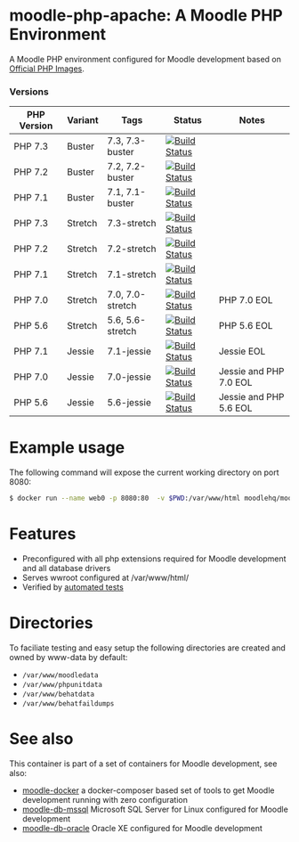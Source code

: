 # moodle-php-apache: A Moodle PHP Environment

A Moodle PHP environment configured for Moodle development based on [Official PHP Images](https://hub.docker.com/_/php/).

### Versions

| PHP Version  | Variant | Tags             | Status | Notes |
|--------------|---------|------------------|--------|-------|
| PHP 7.3      | Buster  | 7.3, 7.3-buster  | [![Build Status](https://travis-ci.org/moodlehq/moodle-php-apache.svg?branch=7.3-buster)](https://travis-ci.org/moodlehq/moodle-php-apache)|
| PHP 7.2      | Buster  | 7.2, 7.2-buster  | [![Build Status](https://travis-ci.org/moodlehq/moodle-php-apache.svg?branch=7.2-buster)](https://travis-ci.org/moodlehq/moodle-php-apache)|
| PHP 7.1      | Buster  | 7.1, 7.1-buster  | [![Build Status](https://travis-ci.org/moodlehq/moodle-php-apache.svg?branch=7.1-buster)](https://travis-ci.org/moodlehq/moodle-php-apache)|
| PHP 7.3      | Stretch | 7.3-stretch      | [![Build Status](https://travis-ci.org/moodlehq/moodle-php-apache.svg?branch=7.3-stretch)](https://travis-ci.org/moodlehq/moodle-php-apache)|
| PHP 7.2      | Stretch | 7.2-stretch      | [![Build Status](https://travis-ci.org/moodlehq/moodle-php-apache.svg?branch=7.2-stretch)](https://travis-ci.org/moodlehq/moodle-php-apache)|
| PHP 7.1      | Stretch | 7.1-stretch      | [![Build Status](https://travis-ci.org/moodlehq/moodle-php-apache.svg?branch=7.1-stretch)](https://travis-ci.org/moodlehq/moodle-php-apache)|
| PHP 7.0      | Stretch | 7.0, 7.0-stretch | [![Build Status](https://travis-ci.org/moodlehq/moodle-php-apache.svg?branch=7.0-stretch)](https://travis-ci.org/moodlehq/moodle-php-apache)|PHP 7.0 EOL|
| PHP 5.6      | Stretch | 5.6, 5.6-stretch | [![Build Status](https://travis-ci.org/moodlehq/moodle-php-apache.svg?branch=5.6-stretch)](https://travis-ci.org/moodlehq/moodle-php-apache)|PHP 5.6 EOL|
| PHP 7.1      | Jessie  | 7.1-jessie       | [![Build Status](https://travis-ci.org/moodlehq/moodle-php-apache.svg?branch=7.1-jessie)](https://travis-ci.org/moodlehq/moodle-php-apache)|Jessie EOL|
| PHP 7.0      | Jessie  | 7.0-jessie       | [![Build Status](https://travis-ci.org/moodlehq/moodle-php-apache.svg?branch=7.0-jessie)](https://travis-ci.org/moodlehq/moodle-php-apache)|Jessie and PHP 7.0 EOL|
| PHP 5.6      | Jessie  | 5.6-jessie       | [![Build Status](https://travis-ci.org/moodlehq/moodle-php-apache.svg?branch=5.6-jessie)](https://travis-ci.org/moodlehq/moodle-php-apache)|Jessie and PHP 5.6 EOL|

# Example usage
The following command will expose the current working directory on port 8080:
```bash
$ docker run --name web0 -p 8080:80  -v $PWD:/var/www/html moodlehq/moodle-php-apache:7.1
```

# Features

* Preconfigured with all php extensions required for Moodle development and all database drivers
* Serves wwroot configured at /var/www/html/
* Verified by [automated tests](https://travis-ci.org/moodlehq/moodle-php-apache)

# Directories

To faciliate testing and easy setup the following directories are created and owned by www-data by default:
* `/var/www/moodledata`
* `/var/www/phpunitdata`
* `/var/www/behatdata`
* `/var/www/behatfaildumps`


# See also
This container is part of a set of containers for Moodle development, see also:
* [moodle-docker](https://github.com/moodlehq/moodle-docker) a docker-composer based set of tools to get Moodle development running with zero configuration
* [moodle-db-mssql](https://github.com/moodlehq/moodle-db-mssql) Microsoft SQL Server for Linux configured for Moodle development
* [moodle-db-oracle](https://github.com/moodlehq/moodle-db-oracle) Oracle XE configured for Moodle development
